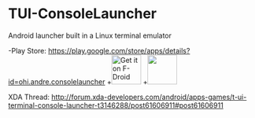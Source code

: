  # TUI-ConsoleLauncher
  Android launcher built in a Linux terminal emulator
  
 -Play Store: https://play.google.com/store/apps/details?id=ohi.andre.consolelauncher
 +[<img src="https://f-droid.org/badge/get-it-on.png" alt="Get it on F-Droid" height="60">](https://f-droid.org/app/ohi.andre.consolelauncher)
 +<a href="https://play.google.com/store/apps/details?id=ohi.andre.consolelauncher"><img src="https://play.google.com/intl/en_us/badges/images/generic/en_badge_web_generic.png" height="60"></a>
  
  XDA Thread: http://forum.xda-developers.com/android/apps-games/t-ui-terminal-console-launcher-t3146288/post61606911#post61606911

